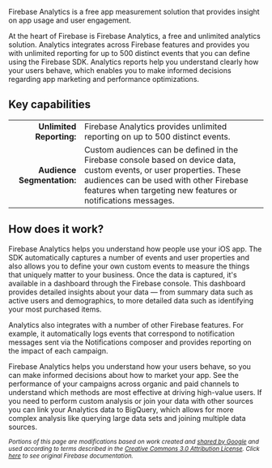 Firebase Analytics is a free app measurement solution that provides insight on app usage and user engagement.

At the heart of Firebase is Firebase Analytics, a free and unlimited analytics solution. Analytics integrates across Firebase features and provides you with unlimited reporting for up to 500 distinct events that you can define using the Firebase SDK. Analytics reports help you understand clearly how your users behave, which enables you to make informed decisions regarding app marketing and performance optimizations.

## Key capabilities

|  | |
|-:|-|
| **Unlimited Reporting:**   | Firebase Analytics provides unlimited reporting on up to 500 distinct events. |
| **Audience Segmentation:** | Custom audiences can be defined in the Firebase console based on device data, custom events, or user properties. These audiences can be used with other Firebase features when targeting new features or notifications messages. |

## How does it work?

Firebase Analytics helps you understand how people use your iOS app. The SDK automatically captures a number of events and user properties and also allows you to define your own custom events to measure the things that uniquely matter to your business. Once the data is captured, it's available in a dashboard through the Firebase console. This dashboard provides detailed insights about your data — from summary data such as active users and demographics, to more detailed data such as identifying your most purchased items.

Analytics also integrates with a number of other Firebase features. For example, it automatically logs events that correspond to notification messages sent via the Notifications composer and provides reporting on the impact of each campaign.

Firebase Analytics helps you understand how your users behave, so you can make informed decisions about how to market your app. See the performance of your campaigns across organic and paid channels to understand which methods are most effective at driving high-value users. If you need to perform custom analysis or join your data with other sources you can link your Analytics data to BigQuery, which allows for more complex analysis like querying large data sets and joining multiple data sources.

<sub>_Portions of this page are modifications based on work created and [shared by Google](https://developers.google.com/readme/policies/) and used according to terms described in the [Creative Commons 3.0 Attribution License](http://creativecommons.org/licenses/by/3.0/). Click [here](https://firebase.google.com/docs/analytics/) to see original Firebase documentation._</sub>

